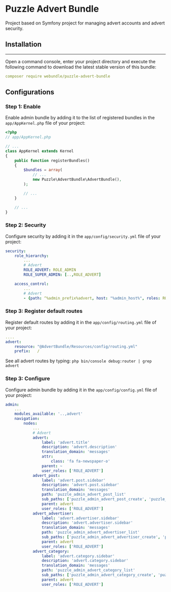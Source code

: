 # Puzzle Advert Bundle

Project based on Symfony project for managing advert accounts and advert security.

## **Installation**

---

Open a command console, enter your project directory and execute the following command to download the latest stable version of this bundle:

```yaml
composer require webundle/puzzle-advert-bundle
```

## **Configurations**

### **Step 1: Enable**
Enable admin bundle by adding it to the list of registered bundles in the `app/AppKernel.php` file of your project:

```php
<?php
// app/AppKernel.php

// ...
class AppKernel extends Kernel
{
    public function registerBundles()
    {
        $bundles = array(
            // ...
            new Puzzle\AdvertBundle\AdvertBundle(),
        );

        // ...
    }

    // ...
}
```

### **Step 2: Security**
Configure security by adding it in the `app/config/security.yml` file of your project:
```yaml
security:
    role_hierarchy:
        ...
        # Advert
        ROLE_ADVERT: ROLE_ADMIN
        ROLE_SUPER_ADMIN: [..,ROLE_ADVERT]

    access_control:
        ...
        # Advert
        - {path: ^%admin_prefix%advert, host: "%admin_host%", roles: ROLE_ADVERT }

```

### **Step 3: Register default routes**
Register default routes by adding it in the `app/config/routing.yml` file of your project:
```yaml
....
advert:
    resource: "@AdvertBundle/Resources/config/routing.yml"
    prefix:   /

```
See all advert routes by typing: `php bin/console debug:router | grep advert`

### **Step 3: Configure**
Configure admin bundle by adding it in the `app/config/config.yml` file of your project:
```yaml
admin:
    ...
    modules_available: '..,advert'
    navigation:
        nodes:
            ...
            # Advert
            advert:
                label: 'advert.title'
                description: 'advert.description'
                translation_domain: 'messages'
                attr:
                    class: 'fa fa-newspaper-o'
                parent: ~
                user_roles: ['ROLE_ADVERT']
            advert_post:
                label: 'advert.post.sidebar'
                description: 'advert.post.sidebar'
                translation_domain: 'messages'
                path: 'puzzle_admin_advert_post_list'
                sub_paths: ['puzzle_admin_advert_post_create', 'puzzle_admin_advert_post_update', 'puzzle_admin_advert_post_show', 'puzzle_admin_advert_postulate_list']
                parent: advert
                user_roles: ['ROLE_ADVERT']
            advert_advertiser:
                label: 'advert.advertiser.sidebar'
                description: 'advert.advertiser.sidebar'
                translation_domain: 'messages'
                path: 'puzzle_admin_advert_advertiser_list'
                sub_paths: ['puzzle_admin_advert_advertiser_create', 'puzzle_admin_advert_advertiser_update', 'puzzle_admin_advert_advertiser_show']
                parent: advert
                user_roles: ['ROLE_ADVERT']
            advert_category:
                label: 'advert.category.sidebar'
                description: 'advert.category.sidebar'
                translation_domain: 'messages'
                path: 'puzzle_admin_advert_category_list'
                sub_paths: ['puzzle_admin_advert_category_create', 'puzzle_admin_advert_category_update', 'puzzle_admin_advert_category_show']
                parent: advert
                user_roles: ['ROLE_ADVERT']
```
